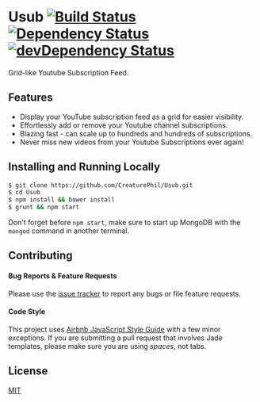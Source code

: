 # Usub [![Build Status](https://travis-ci.org/CreaturePhil/Usub.svg)](https://travis-ci.org/CreaturePhil/Usub) [![Dependency Status](https://david-dm.org/creaturephil/Usub.svg)](https://david-dm.org/creaturephil/Usub) [![devDependency Status](https://david-dm.org/creaturephil/Usub/dev-status.svg)](https://david-dm.org/creaturephil/Usub#info=devDependencies)

Grid-like Youtube Subscription Feed.

## Features
- Display your YouTube subscription feed as a grid for easier visibility.
- Effortlessly add or remove your Youtube channel subscriptions.
- Blazing fast - can scale up to hundreds and hundreds of subscriptions.
- Never miss new videos from your Youtube Subscriptions ever again!

## Installing and Running Locally

```bash
$ git clone https://github.com/CreaturePhil/Usub.git
$ cd Usub
$ npm install && bower install
$ grunt && npm start
```
Don't forget before `npm start`, make sure to start up MongoDB with the `mongod` command in another terminal.

## Contributing

#### Bug Reports & Feature Requests
Please use the [issue tracker](https://github.com/creaturephil/usub/issues) to report any bugs or file feature requests.

#### Code Style
This project uses [Airbnb JavaScript Style Guide](https://github.com/airbnb/javascript) with a few minor exceptions. If you are submitting a pull request that involves Jade templates, please make sure you are using *spaces*, not tabs.

## License

[MIT](LICENSE)
